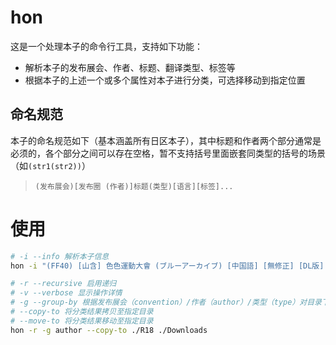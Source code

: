 # hon
这是一个处理本子的命令行工具，支持如下功能：
- 解析本子的发布展会、作者、标题、翻译类型、标签等
- 根据本子的上述一个或多个属性对本子进行分类，可选择移动到指定位置

## 命名规范
本子的命名规范如下（基本涵盖所有日区本子），其中标题和作者两个部分通常是必须的，各个部分之间可以存在空格，暂不支持括号里面嵌套同类型的括号的场景（如`(str1(str2))`）
> `(发布展会)[发布圈 (作者)]标题(类型)[语言][标签]...`

# 使用
```bash
# -i --info 解析本子信息
hon -i "(FF40) [山含] 色色運動大會 (ブルーアーカイブ) [中国語] [無修正] [DL版].zip"

# -r --recursive 启用递归
# -v --verbose 显示操作详情
# -g --group-by 根据发布展会（convention）/作者（author）/类型（type）对目录下的本子进行分类
# --copy-to 将分类结果拷贝至指定目录
# --move-to 将分类结果移动至指定目录
hon -r -g author --copy-to ./R18 ./Downloads
```